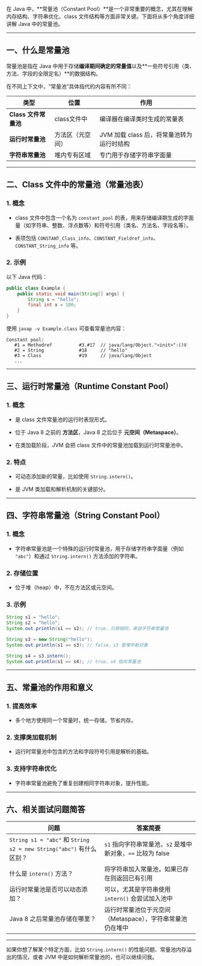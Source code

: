 在 Java 中，**常量池（Constant Pool）**是一个非常重要的概念，尤其在理解内存结构、字符串优化、class 文件结构等方面非常关键。下面将从多个角度详细讲解 Java 中的常量池。

---

## 一、什么是常量池

常量池是指在 Java 中用于存储**编译期间确定的常量值**以及**一些符号引用（类、方法、字段的全限定名）**的数据结构。

在不同上下文中，“常量池”具体指代的内容有所不同：

|类型|位置|作用|
|---|---|---|
|**Class 文件常量池**|class文件中|编译器在编译类时生成的常量表|
|**运行时常量池**|方法区（元空间）|JVM 加载 class 后，将常量池转为运行时结构|
|**字符串常量池**|堆内专有区域|专门用于存储字符串字面量|

---

## 二、Class 文件中的常量池（常量池表）

### 1. 概念

- class 文件中包含一个名为 `constant_pool` 的表，用来存储编译期生成的字面量（如字符串、整数、浮点数等）和符号引用（类名、方法名、字段名等）。
    
- 表项包括 `CONSTANT_Class_info`、`CONSTANT_Fieldref_info`、`CONSTANT_String_info` 等。
    

### 2. 示例

以下 Java 代码：

```java
public class Example {
    public static void main(String[] args) {
        String s = "hello";
        final int x = 100;
    }
}
```

使用 `javap -v Example.class` 可查看常量池内容：

```text
Constant pool:
   #1 = Methodref          #3.#17  // java/lang/Object."<init>":()V
   #2 = String             #18     // "hello"
   #3 = Class              #19     // java/lang/Object
   ...
```

---

## 三、运行时常量池（Runtime Constant Pool）

### 1. 概念

- 是 class 文件常量池的运行时表现形式。
    
- 位于 Java 8 之前的 **方法区**，Java 8 之后位于 **元空间（Metaspace）**。
    
- 在类加载阶段，JVM 会把 class 文件中的常量池加载到运行时常量池中。
    

### 2. 特点

- 可动态添加新的常量，比如使用 `String.intern()`。
    
- 是 JVM 类加载和解析机制的关键部分。
    

---

## 四、字符串常量池（String Constant Pool）

### 1. 概念

- 字符串常量池是一个特殊的运行时常量池，用于存储字符串字面量（例如 `"abc"`）和通过 `String.intern()` 方法添加的字符串。
    

### 2. 存储位置

- 位于堆（heap）中，不在方法区或元空间。
    

### 3. 示例

```java
String s1 = "hello";
String s2 = "hello";
System.out.println(s1 == s2); // true，引用相同，来自字符串常量池

String s3 = new String("hello");
System.out.println(s1 == s3); // false，s3 是堆中新对象

String s4 = s3.intern();
System.out.println(s1 == s4); // true，s4 指向常量池
```

---

## 五、常量池的作用和意义

### 1. 提高效率

- 多个地方使用同一个常量时，统一存储，节省内存。
    

### 2. 支撑类加载机制

- 运行时常量池中包含的方法和字段符号引用是解析的基础。
    

### 3. 支持字符串优化

- 字符串常量池避免了重复创建相同字符串对象，提升性能。
    

---

## 六、相关面试问题简答

|问题|答案简要|
|---|---|
|`String s1 = "abc"` 和 `String s2 = new String("abc")` 有什么区别？|`s1` 指向字符串常量池，`s2` 是堆中新对象，`==` 比较为 false|
|什么是 `intern()` 方法？|将字符串加入常量池，如果已存在则返回已有引用|
|运行时常量池是否可以动态添加？|可以，尤其是字符串使用 `intern()` 会尝试加入池中|
|Java 8 之后常量池存储在哪里？|运行时常量池位于元空间（Metaspace），字符串常量池仍在堆中|

---

如果你想了解某个特定方面，比如 `String.intern()` 的性能问题、常量池内存溢出的情况，或者 JVM 中是如何解析常量池的，也可以继续问我。